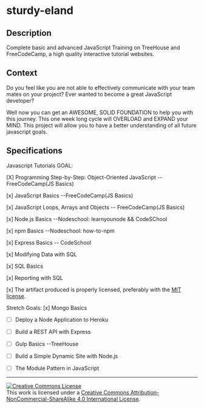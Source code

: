 # sturdy-eland

## Description

Complete basic and advanced JavaScript Training on TreeHouse and FreeCodeCamp, a high quality interactive tutorial websites.
## Context

Do you feel like you are not able to effectively communicate with your team mates on your project? Ever wanted to become a great JavaScript developer? 

Well now you can get an AWESOME, SOLID FOUNDATION to help you with this journey. This one week long cycle will OVERLOAD and EXPAND your MIND. This project will allow you to have a better understanding of all future javascript goals. 
## Specifications

Javascript Tutorials GOAL:

[X]  Programming Step-by-Step: Object-Oriented JavaScript --FreeCodeCamp(JS Basics)

[x] JavaScript Basics --FreeCodeCamp(JS Basics)

[x] JavaScript Loops, Arrays and Objects -- FreeCodeCamp(JS Basics)

[x] Node.js Basics  --Nodeschool: learnyounode && CodeSChool

[x] npm Basics --Nodeschool: how-to-npm

[x] Express Basics -- CodeSchool

[x] Modifying Data with SQL

[x] SQL Basics

[x] Reporting with SQL


[x] The artifact produced is properly licensed, preferably with the [MIT license](https://opensource.org/licenses/MIT).

Stretch Goals:
[x] Mongo Basics

- [ ] Deploy a Node Application to Heroku
- [ ] Build a REST API with Express
- [ ] Gulp Basics --TreeHouse
- [ ] Build a Simple Dynamic Site with Node.js
- [ ] The Module Pattern in JavaScript


---

<!-- LICENSE -->

<a rel="license" href="http://creativecommons.org/licenses/by-nc-sa/4.0/"><img alt="Creative Commons License" style="border-width:0" src="https://i.creativecommons.org/l/by-nc-sa/4.0/80x15.png" /></a>
<br />This work is licensed under a <a rel="license" href="http://creativecommons.org/licenses/by-nc-sa/4.0/">Creative Commons Attribution-NonCommercial-ShareAlike 4.0 International License</a>.
